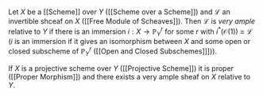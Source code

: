 Let $X$ be a [[Scheme]] over $Y$ ([[Scheme over a Scheme]]) and $\mathcal{L}$ an invertible shceaf on $X$ ([[Free Module of Scheaves]]). Then $\mathcal{L}$ is *very ample* relative to $Y$ if there is an immersion $i:X\rightarrow \mathbb{P}^r_Y$ for some $r$ with $i^*(\mathcal{O}(1)) \cong \mathcal{L}$ ($i$ is an immersion if it gives an isomorphism between $X$ and some open or closed subscheme of $\mathbb{P}^r_Y$ ([[Open and Closed Subschemes]]])).

If $X$ is a projective scheme over $Y$ ([[Projective Scheme]]) it is proper ([[Proper Morphism]]) and there exists a very ample sheaf  on $X$ relative to $Y$.